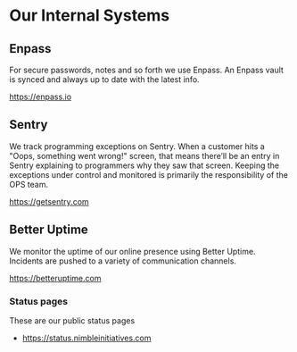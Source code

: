 # Our Internal Systems

## Enpass
For secure passwords, notes and so forth we use Enpass. An Enpass vault is synced and always up to date with the latest info.

https://enpass.io

## Sentry
We track programming exceptions on Sentry. When a customer hits a "Oops, something went wrong!" screen, that means there’ll be an entry in Sentry explaining to programmers why they saw that screen. Keeping the exceptions under control and monitored is primarily the responsibility of the OPS team.

https://getsentry.com

## Better Uptime
We monitor the uptime of our online presence using Better Uptime. Incidents are pushed to a variety of communication channels.

https://betteruptime.com

### Status pages
These are our public status pages

* https://status.nimbleinitiatives.com
